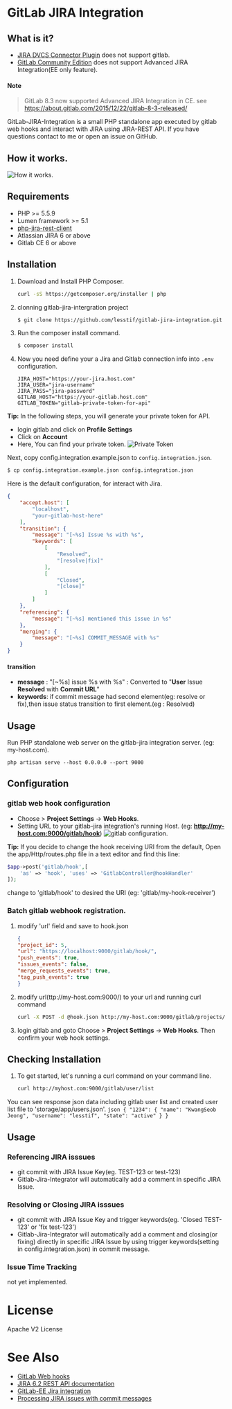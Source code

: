 # GitLab JIRA Integration

## What is it?
* [JIRA DVCS Connector Plugin](https://marketplace.atlassian.com/plugins/com.atlassian.jira.plugins.jira-bitbucket-connector-plugin) does not support gitlab.
* [GitLab Community Edition](http://doc.gitlab.com/ee/integration/jira.html) does not support Advanced JIRA Integration(EE only feature).
 
#### Note
> GitLab 8.3 now supported Advanced JIRA Integration in CE. see https://about.gitlab.com/2015/12/22/gitlab-8-3-released/

GitLab-JIRA-Integration is a small PHP standalone app executed by gitlab web hooks and interact with JIRA using JIRA-REST API.
If you have questions contact to me or open an issue on GitHub.

## How it works.
![How it works.](https://cloud.githubusercontent.com/assets/404534/8185075/f5241acc-147c-11e5-9961-32e241948ee9.png)

## Requirements

- PHP >= 5.5.9
- Lumen framework >= 5.1
- [php-jira-rest-client](https://github.com/lesstif/php-jira-rest-client)
- Atlassian JIRA 6 or above
- Gitlab CE 6 or above

## Installation

1. Download and Install PHP Composer.
	``` sh
	curl -sS https://getcomposer.org/installer | php
	```

2. clonning gitlab-jira-intergration project
	```sh
	$ git clone https://github.com/lesstif/gitlab-jira-integration.git
	```

3. Run the composer install command.
	```sh
	$ composer install
	```

4. Now you need define your a Jira and Gitlab connection info into `.env` configuration.
	```
	JIRA_HOST="https://your-jira.host.com"
	JIRA_USER="jira-username"
	JIRA_PASS="jira-password"
	GITLAB_HOST="https://your-gitlab.host.com"
	GITLAB_TOKEN="gitlab-private-token-for-api"
	```

**Tip:**  In the following steps, you will generate your private token for API.
- login gitlab and click on **Profile Settings**
- Click on **Account**
- Here, You can find your private token.
![Private Token](https://cloud.githubusercontent.com/assets/404534/8210509/555cf47e-154d-11e5-83da-84f6f96b4fae.png)

Next, copy config.integration.example.json to `config.integration.json`.

```sh
$ cp config.integration.example.json config.integration.json
```

Here is the default configuration, for interact with Jira.
````json
{
    "accept.host": [
        "localhost",
        "your-gitlab-host-here"
    ],
    "transition": {
        "message": "[~%s] Issue %s with %s",
        "keywords": [
            [
                "Resolved",
                "[resolve|fix]"
            ],
            [
                "Closed",
                "[close]"
            ]
        ]
    },
    "referencing": {
        "message": "[~%s] mentioned this issue in %s"
    },
    "merging": {
        "message": "[~%s] COMMIT_MESSAGE with %s"
    }
}
````

#### transition
- **message** : "[~%s] issue %s with %s" : Converted to "**User** Issue **Resolved** with **Commit URL**"
- **keywords**: if commit message had second element(eg: resolve or fix),then issue status transition to first element.(eg : Resolved)


## Usage

Run PHP standalone web server on the gitlab-jira integration server. (eg: my-host.com).
```
php artisan serve --host 0.0.0.0 --port 9000
```

## Configuration

### gitlab web hook configuration
- Choose  > **Project Settings** -> **Web Hooks**.
- Setting URL to your gitlab-jira integration's running Host. (eg: **http://my-host.com:9000/gitlab/hook**)
![gitlab configuration.](https://cloud.githubusercontent.com/assets/404534/8638183/7f7951c2-28ed-11e5-987f-5258f1bc2bec.png)

**Tip:**  If you decide to change the hook receiving URI from the default, Open the app/Http/routes.php file in a text editor and find this line:
```php
$app->post('gitlab/hook',[
	'as' => 'hook', 'uses' => 'GitlabController@hookHandler'
]);
```
change to 'gitlab/hook' to desired the URI (eg: 'gitlab/my-hook-receiver')

### Batch gitlab webhook registration.
1. modify 'url' field and save to hook.json

	```json
	{
    "project_id": 5,
    "url": "https://localhost:9000/gitlab/hook/",
    "push_events": true,
    "issues_events": false,
    "merge_requests_events": true,
    "tag_push_events": true
	}
	```
2. modify url(ttp://my-host.com:9000/) to your url and running curl command

	```sh
	curl -X POST -d @hook.json http://my-host.com:9000/gitlab/projects/add-hook-all-projects
	```

3. login gitlab and goto Choose  > **Project Settings** -> **Web Hooks**.  Then confirm your web hook settings.

## Checking Installation  
1.  To get started, let's running a curl command on your command line.

	```sh
	curl http://myhost.com:9000/gitlab/user/list
	```
You can see response json data including gitlab user list and created user list file to 'storage/app/users.json'.
	```json
{
    "1234": {
        "name": "KwangSeob Jeong",
        "username": "lesstif",
        "state": "active"
    }
}
	 ```

## Usage

### Referencing JIRA isssues
- git commit with JIRA Issue Key(eg. TEST-123 or test-123)
- Gitlab-Jira-Integrator will automatically add a comment in specific JIRA Issue.

### Resolving or Closing JIRA isssues
- git commit with JIRA Issue Key and trigger keywords(eg. 'Closed TEST-123' or 'fix test-123')
- Gitlab-Jira-Integrator will automatically add a comment and closing(or fixing) directly in specific JIRA Issue by using trigger keywords(setting in config.integration.json) in commit message.

### Issue Time Tracking
not yet implemented.


# License

Apache V2 License

# See Also
* [GitLab Web hooks](http://doc.gitlab.com/ce/web_hooks/web_hooks.html)
* [JIRA 6.2 REST API documentation](https://docs.atlassian.com/jira/REST/6.2/)
* [GitLab-EE Jira integration](http://doc.gitlab.com/ee/integration/jira.html)
* [Processing JIRA issues with commit messages](https://confluence.atlassian.com/display/Cloud/Processing+JIRA+issues+with+commit+messages)

